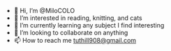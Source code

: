 - 👋 Hi, I’m @MiloCOLO
- 👀 I’m interested in reading, knitting, and cats
- 🌱 I’m currently learning any subject I find interesting
- 💞️ I’m looking to collaborate on anything
- 📫 How to reach me tuthill908@gmail.com 

<!---
MiloCOLO/MiloCOLO is a ✨ special ✨ repository because its `README.md` (this file) appears on your GitHub profile.
You can click the Preview link to take a look at your changes.
--->

